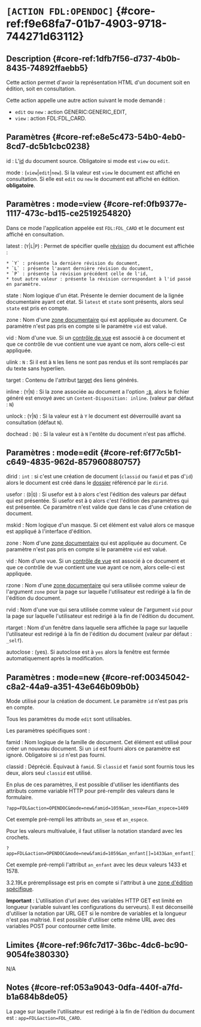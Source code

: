 # `[ACTION FDL:OPENDOC]` {#core-ref:f9e68fa7-01b7-4903-9718-744271d63112}

## Description  {#core-ref:1dfb7f56-d737-4b0b-8435-74892ffaebb5}

Cette action permet d'avoir la représentation HTML d'un document soit en édition,
soit en consultation.

Cette action appelle une autre action suivant le mode demandé :

* `edit` ou `new` : action GENERIC:GENERIC_EDIT,
* `view` : action FDL:FDL_CARD.

## Paramètres {#core-ref:e8e5c473-54b0-4eb0-8cd7-dc5b1cbc0238}

id
:   L'[id][id_document] du document source. Obligatoire si mode est `view` 
    ou `edit`.

mode
:   (`view`|`edit`|`new`). Si la valeur est `view` le document est affiché en 
    consultation. Si elle est `edit` ou `new` le document est affiché en édition.
    **obligatoire**.


## Paramètres : mode=view {#core-ref:0fb9377e-1117-473c-bd15-ce2519254820}

Dans ce mode l'application appelée est `FDL:FDL_CARD` et le document est affiché
en consultation.

latest
:   (`Y`|`L`|`P`) : Permet de spécifier quelle [révision][revise] du document
    est affichée :
    
    * `Y` : présente la dernière révision du document,
    * `L` : présente l'avant dernière révision du document,
    * `P` : présente la révision précédent celle de l'id,
    * tout autre valeur : présente la révision correspondant à l'id passé en paramètre.

state
:   Nom logique d'un état. Présente le dernier document de la lignée documentaire
    ayant cet état. Si `latest` et `state` sont présents, alors seul `state` est
    pris en compte.

zone
:   Nom d'une [zone documentaire][zoneDocumentaire] qui est appliquée au 
    document. Ce paramètre n'est pas pris en compte si le paramètre `vid` est valué.

vid
:   Nom d'une vue. Si un [contrôle de vue][cvdoc] est associé à ce document et
    que ce contrôle de vue contient une vue ayant ce nom, alors celle-ci est
    appliquée.

ulink
:   `N` : Si il est à `N` les liens ne sont pas rendus et ils sont remplacés par du
    texte sans hyperlien.

target
:    Contenu de l'attribut [target][MDNtarget] des liens générés.

inline
:   (`Y`|`N`) : Si la zone associée au document a l'option [`:B`][templateB], alors
    le fichier généré est envoyé avec un `Content-Disposition: inline`.
    (valeur par défaut : `N`)

unlock
:   (`Y`|`N`) : Si la valeur est à `Y` le document est déverrouillé avant sa
    consultation (défaut `N`).

dochead
:   (`N`) : Si la valeur est à `N` l'entête du document n'est pas affiché.


## Paramètres : mode=edit {#core-ref:6f77c5b1-c649-4835-962d-857960880757}

dirid
:   `int` : si c'est une création de document (`classid` ou `famid` et pas d'`id`)
    alors le document est créé dans le [dossier][dir] référencé par le `dirid`.

usefor
:   (`D`|`Q`) : Si usefor est à `D` alors c'est l'édition des valeurs par défaut
    qui est présentée. Si usefor est à `Q` alors c'est l'édition des paramètres
    qui est présentée. Ce paramètre n'est valide que dans le cas d'une création de 
    document.

mskid
:   Nom logique d'un masque. Si cet élément est valué alors ce masque est appliqué
    à l'interface d'édition.

zone
:   Nom d'une [zone documentaire][zoneDocumentaire] qui est appliquée au 
    document. Ce paramètre n'est pas pris en compte si le paramètre `vid` est valué.

vid
:   Nom d'une vue. Si un [contrôle de vue][cvdoc] est associé à ce document et
    que ce contrôle de vue contient une vue ayant ce nom, alors celle-ci est
    appliquée.

rzone
:   Nom d'une [zone documentaire][zoneDocumentaire] qui sera utilisée comme
    valeur de l'argument `zone` pour la page sur laquelle l'utilisateur est
    redirigé à la fin de l'édition du document.

rvid
:   Nom d'une vue qui sera utilisée comme valeur de l'argument `vid` pour la
    page sur laquelle l'utilisateur est redirigé à la fin de l'édition du
    document.

rtarget
:   Nom d'un fenêtre dans laquelle sera affichée la page sur laquelle
    l'utilisateur est redirigé à la fin de l'édition du document
    (valeur par défaut : `_self`).

autoclose
:   (yes). Si autoclose est à `yes` alors la fenêtre est fermée automatiquement
    après la modification.

## Paramètres : mode=new {#core-ref:00345042-c8a2-44a9-a351-43e646b09b0b}

Mode utilisé pour la création de document. Le paramètre `id` n'est pas pris en
compte.

Tous les paramètres du mode `edit` sont utilisables. 

Les paramètres spécifiques sont :

famid
:   Nom logique de la famille de document. Cet élément est utilisé pour créer
    un nouveau document. Si un `id` est fourni alors ce paramètre est ignoré.
    Obligatoire si `id` n'est pas fourni.

classid
:   Déprécié. Équivaut à `famid`. Si `classid` et `famid` sont fournis tous les 
    deux, alors seul `classid` est utilisé.

En plus de ces paramètres, il est possible d'utiliser les identifiants des
attributs comme variable HTTP pour pré-remplir des valeurs dans le formulaire.

    ?app=FDL&action=OPENDOC&mode=new&famid=1059&an_sexe=F&an_espece=1409

Cet exemple pré-rempli les attributs `an_sexe` et `an_espece`.

Pour les valeurs multivaluée, il faut utiliser la notation standard avec les
crochets.

    ?app=FDL&action=OPENDOC&mode=new&famid=1059&an_enfant[]=1433&an_enfant[]=1578

Cet exemple pré-rempli l'attribut `an_enfant` avec les deux valeurs 1433 et
1578.

<span class="flag from release">3.2.19</span>Le préremplissage est pris en
compte si l'attribut à une [zone d'édition spécifique][editattrview].

**Important** : L'utilisation d'url avec des variables HTTP GET est limité en
longueur (variable suivant les configurations du serveurs). Il est déconseillé
d'utiliser la notation par URL GET si le nombre de variables et la longueur
n'est pas maîtrisé. Il est possible d'utiliser cette même URL avec des variables
POST pour contourner cette limite.

## Limites {#core-ref:96fc7d17-36bc-4dc6-bc90-9054fe380330}

N/A

## Notes {#core-ref:053a9043-0dfa-440f-a7fd-b1a684b8de05}

La page sur laquelle l'utilisateur est redirigé à la fin de l'édition du
document est : `app=FDL&action=FDL_CARD`.

<!-- link -->

[id_document]:          #core-ref:9aa8edfa-2f2a-11e2-aaec-838a12b40353 "Propriété ID"
[revise]:               #core-ref:882e3730-0483-4dbc-9b9d-0d0b5cc31d38
[zoneDocumentaire]:     #core-ref:49b96dc9-64e9-4f5a-a167-396282625c1e
[cvdoc]:                #core-ref:017f061a-7c12-42f8-aa9b-276cf706e7e0
[MDNtarget]:            https://developer.mozilla.org/en-US/docs/Web/HTML/Element/a "Descriptif de la balise a"
[templateB]:            #core-ref:96d615e5-b6a6-46d3-b42d-4396dbc42b8b
[dir]:                  #core-ref:977910df-1dc1-4def-9e0b-fb938f5d849f
[editattrview]:         #core-ref:4faa4b17-56fc-4e42-a091-f1a97b7591b8